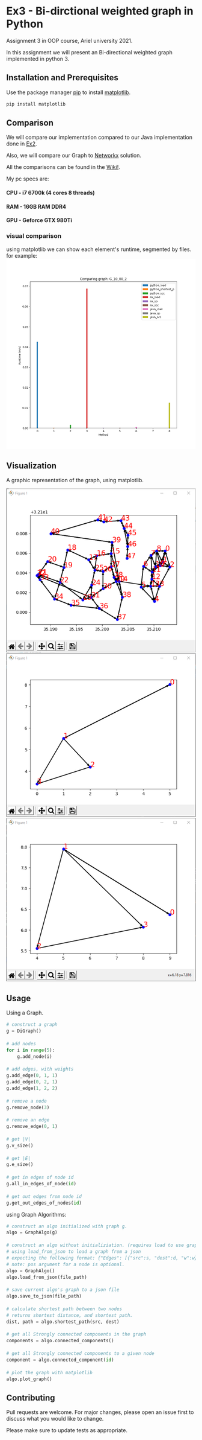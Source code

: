# Ex3 - Bi-dirctional weighted graph in Python

Assignment 3 in OOP course, Ariel university 2021.

In this assignment we will present an Bi-directional weighted graph implemented
in python 3.


## Installation and Prerequisites

Use the package manager [pip](https://pip.pypa.io/en/stable/) to install [matplotlib](https://matplotlib.org/3.1.1/index.html).

```bash
pip install matplotlib
```

## Comparison

We will compare our implementation compared to our Java implementation done in [Ex2](https://github.com/SeanPeer/Ex2-Pokemon1).

Also, we will compare our Graph to [Networkx](https://networkx.org/documentation/latest/) solution.

All the comparisons can be found in the [Wiki!](https://github.com/SeanPeer/Ex3_OOP/wiki).

My pc specs are: <br/>
#### CPU - i7 6700k (4 cores 8 threads)<br/>
#### RAM - 16GB RAM DDR4<br/>
#### GPU - Geforce GTX 980Ti<br/>

### visual comparison

using matplotlib we can show each element's runtime, segmented by files.<br/>
for example:
![picture](images/G_10_80_2.png)

## Visualization

A graphic representation of the graph, using matplotlib.

![picture](images/python_9LCk7aOCv2.png)
![picture](images/python_j5jMqdhZIB.png)
![picture](images/python_Qp2VPSNB93.png)

## Usage
Using a Graph.
```python
# construct a graph
g = DiGraph()

# add nodes
for i in range(5):
    g.add_node(i)

# add edges, with weights
g.add_edge(0, 1, 1)
g.add_edge(0, 2, 1)
g.add_edge(1, 2, 2)

# remove a node
g.remove_node(3)

# remove an edge
g.remove_edge(0, 1)

# get |V|
g.v_size()

# get |E|
g.e_size()

# get in edges of node id
g.all_in_edges_of_node(id)

# get out edges from node id
g.get_out_edges_of_nodes(id)
```

using Graph Algorithms:
```python
# construct an algo initialized with graph g.
algo = GraphAlgo(g)

# construct an algo without initializiation. (requires load to use graph features).
# using load_from_json to load a graph from a json
# expecting the following format: {"Edges": [{"src":s, "dest":d, "w":w}], 'Nodes': [{"id":id, "pos":pos}]
# note: pos argument for a node is optional.
algo = GraphAlgo()
algo.load_from_json(file_path)

# save current algo's graph to a json file
algo.save_to_json(file_path)

# calculate shortest path between two nodes
# returns shortest distance, and shortest path.
dist, path = algo.shortest_path(src, dest)

# get all Strongly connected components in the graph
components = algo.connected_components()

# get all Strongly connected components to a given node 
component = algo.connected_component(id)

# plot the graph with matplotlib
algo.plot_graph()
```

## Contributing
Pull requests are welcome. For major changes, please open an issue first to discuss what you would like to change.

Please make sure to update tests as appropriate.


